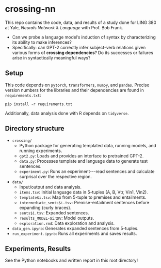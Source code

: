 # crossing-nn

This repo contains the code, data, and results of a study done for LING 380 at Yale, *Neurals Network & Language* with Prof. Bob Frank.

* Can we probe a language model’s induction of syntax by characterizing its ability to make inferences?
* Specifically: can GPT-2 correctly infer subject-verb relations given various forms of **crossing dependencies**? Do its successes or failures arise in syntactically meaningful ways?

## Setup

This code depends on `pytorch`, `transformers`, `numpy`, and `pandas`. Precise version numbers for the libraries and their dependencies are found in `requirements.txt`:

```
pip install -r requirements.txt
```

Additionally, data analysis done with R depends on `tidyverse`.

## Directory structure

* `crossing/`
    - Python package for generating templated data, running models, and running experiments.
    - `gpt2.py`: Loads and provides an interface to pretrained GPT-2.
    - `data.py`: Processes template and language data to generate test sentences.
    - `experiment.py`: Runs an experiment---read sentences and calculate surprisal over the respective region.
* `data/`
    - Input/output and data analysis.
    - `items.tsv`: Initial language data in 5-tuples (A, B, Vtr, Vin1, Vin2).
    - `template$i.tsv`: Map from 5-tuple to premises and entailments.
    - `intermediate_sents$i.tsv`: Premise-entailment sentences before expanding {curly braces}.
    - `sents$i.tsv`: Expanded sentences.
    - `results_MODEL-$i`.tsv: Model outputs.
    - `exploration.rmd`: Data exploration and analysis.
* `data_gen.ipynb`: Generates expanded sentences from 5-tuples.
* `run_experiment.ipynb`: Runs all experiments and saves results.

## Experiments, Results

See the Python notebooks and written report in this root directory!